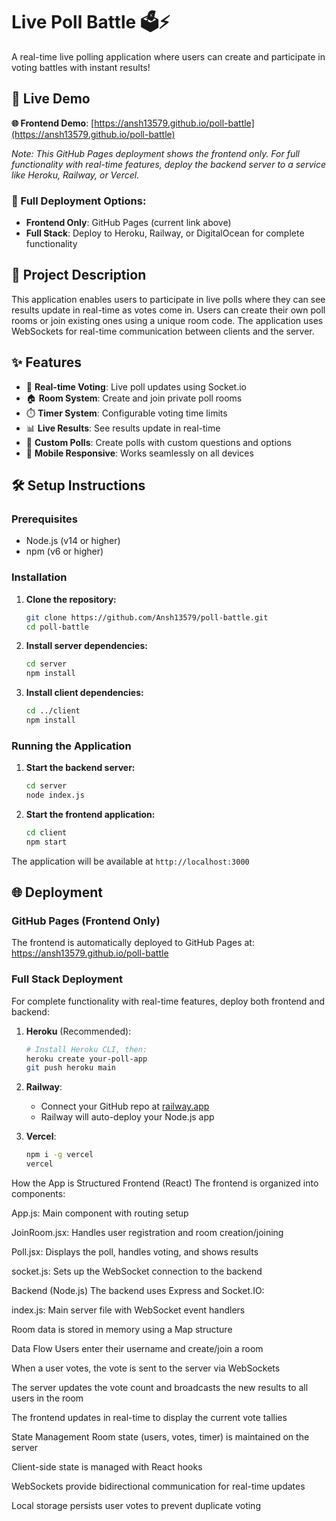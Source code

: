 # Live Poll Battle 🗳️⚡

A real-time live polling application where users can create and participate in voting battles with instant results!

## 🚀 Live Demo

**🌐 Frontend Demo**: [https://ansh13579.github.io/poll-battle](https://ansh13579.github.io/poll-battle)

*Note: This GitHub Pages deployment shows the frontend only. For full functionality with real-time features, deploy the backend server to a service like Heroku, Railway, or Vercel.*

### 🚀 Full Deployment Options:

- **Frontend Only**: GitHub Pages (current link above)
- **Full Stack**: Deploy to Heroku, Railway, or DigitalOcean for complete functionality

## 📝 Project Description

This application enables users to participate in live polls where they can see results update in real-time as votes come in. Users can create their own poll rooms or join existing ones using a unique room code. The application uses WebSockets for real-time communication between clients and the server.
## ✨ Features

- 🔴 **Real-time Voting**: Live poll updates using Socket.io
- 🏠 **Room System**: Create and join private poll rooms
- ⏱️ **Timer System**: Configurable voting time limits
- 📊 **Live Results**: See results update in real-time
- 🎨 **Custom Polls**: Create polls with custom questions and options
- 📱 **Mobile Responsive**: Works seamlessly on all devices

## 🛠️ Setup Instructions

### Prerequisites
- Node.js (v14 or higher)
- npm (v6 or higher)

### Installation

1. **Clone the repository:**
   ```bash
   git clone https://github.com/Ansh13579/poll-battle.git
   cd poll-battle
   ```

2. **Install server dependencies:**
   ```bash
   cd server
   npm install
   ```

3. **Install client dependencies:**
   ```bash
   cd ../client
   npm install
   ```

### Running the Application

1. **Start the backend server:**
   ```bash
   cd server
   node index.js
   ```

2. **Start the frontend application:**
   ```bash
   cd client
   npm start
   ```

The application will be available at `http://localhost:3000`

## 🌐 Deployment

### GitHub Pages (Frontend Only)
The frontend is automatically deployed to GitHub Pages at: https://ansh13579.github.io/poll-battle

### Full Stack Deployment

For complete functionality with real-time features, deploy both frontend and backend:

1. **Heroku** (Recommended):
   ```bash
   # Install Heroku CLI, then:
   heroku create your-poll-app
   git push heroku main
   ```

2. **Railway**:
   - Connect your GitHub repo at [railway.app](https://railway.app)
   - Railway will auto-deploy your Node.js app

3. **Vercel**:
   ```bash
   npm i -g vercel
   vercel
   ```

How the App is Structured
Frontend (React)
The frontend is organized into components:

App.js: Main component with routing setup

JoinRoom.jsx: Handles user registration and room creation/joining

Poll.jsx: Displays the poll, handles voting, and shows results

socket.js: Sets up the WebSocket connection to the backend

Backend (Node.js)
The backend uses Express and Socket.IO:

index.js: Main server file with WebSocket event handlers

Room data is stored in memory using a Map structure

Data Flow
Users enter their username and create/join a room

When a user votes, the vote is sent to the server via WebSockets

The server updates the vote count and broadcasts the new results to all users in the room

The frontend updates in real-time to display the current vote tallies

State Management
Room state (users, votes, timer) is maintained on the server

Client-side state is managed with React hooks

WebSockets provide bidirectional communication for real-time updates

Local storage persists user votes to prevent duplicate voting    
    

    
    
